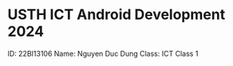 USTH ICT Android Development 2024
========================================

ID: 22BI13106
Name: Nguyen Duc Dung
Class: ICT Class 1
